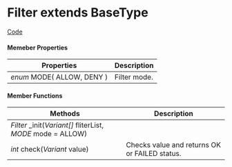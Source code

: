 
# **Filter** extends BaseType


[Code](https://github.com/QuentinCaffeino/godot-console/blob/dev/src/Type/Filter.gd)


#### Memeber Properties

| Properties | Description |
|--|--|
| *enum* MODE( ALLOW, DENY ) | Filter mode. |


#### Member Functions

| Methods | Description |
|--|--|
| *Filter* _init(*Variant[]* fliterList, *MODE* mode = ALLOW) |  |
| *int* check(*Variant* value) | Checks value and returns OK or FAILED status. |
